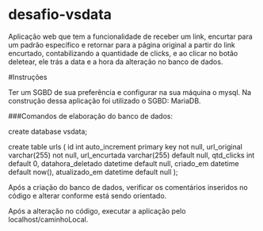 # desafio-vsdata
Aplicação web que tem a funcionalidade de receber um link, encurtar para um padrão específico e
retornar para a página original a partir do link encurtado, contabilizando a quantidade de clicks,
e ao clicar no botão deletear, ele trás a data e a hora da alteração no banco de dados.

#Instruções

Ter um SGBD de sua preferência e configurar na sua máquina o mysql.
Na construção dessa aplicação foi utilizado o SGBD: MariaDB.

###Comandos de elaboração do banco de dados:

create database vsdata;

create table urls (
    id int auto_increment primary key not null,
    url_original varchar(255) not null,
    url_encurtada varchar(255) default null,
    qtd_clicks int default 0,
    datahora_deletado datetime default null,
    criado_em datetime default now(),
    atualizado_em datetime default null
);

Após a criação do banco de dados, verificar os comentários inseridos no código e alterar conforme está sendo orientado.

Após a alteração no código, executar a aplicação pelo localhost/caminhoLocal.
